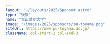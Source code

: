 ```yaml
---
layout: '~/layouts/2025/Sponsor.astro'
type: "後援"
name: "富山県立大学"
image: "/images/2025/sponsors/pu-toyama.png"
siteUrl: https://www.pu-toyama.ac.jp/
className: col-start-2 col-end-3
---
```

